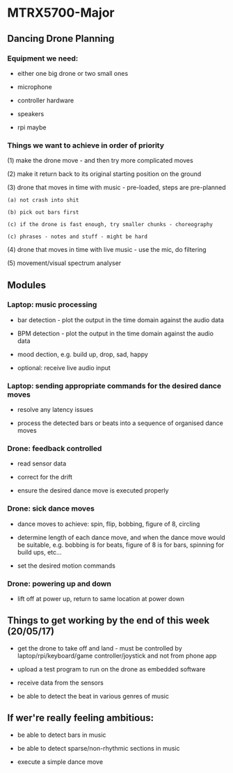 # MTRX5700-Major

## Dancing Drone Planning

### Equipment we need:

- either one big drone or two small ones

- microphone

- controller hardware

- speakers

- rpi maybe

### Things we want to achieve in order of priority

(1) make the drone move - and then try more complicated moves

(2) make it return back to its original starting position on the ground

(3) drone that moves in time with music - pre-loaded, steps are pre-planned

    (a) not crash into shit

    (b) pick out bars first

    (c) if the drone is fast enough, try smaller chunks - choreography

    (c) phrases - notes and stuff - might be hard

(4) drone that moves in time with live music - use the mic, do filtering

(5) movement/visual spectrum analyser


## Modules

### Laptop: music processing

- bar detection - plot the output in the time domain against the audio data

- BPM detection - plot the output in the time domain against the audio data

- mood dection, e.g. build up, drop, sad, happy

- optional: receive live audio input

### Laptop: sending appropriate commands for the desired dance moves

- resolve any latency issues

- process the detected bars or beats into a sequence of organised dance moves

### Drone: feedback controlled

- read sensor data

- correct for the drift

- ensure the desired dance move is executed properly

### Drone: sick dance moves

- dance moves to achieve: spin, flip, bobbing, figure of 8, circling

- determine length of each dance move, and when the dance move would be suitable, e.g. bobbing is for beats, figure of 8 is for bars, spinning for build ups, etc...

- set the desired motion commands

### Drone: powering up and down

- lift off at power up, return to same location at power down

## Things to get working by the end of this week (20/05/17)

- get the drone to take off and land - must be controlled by laptop/rpi/keyboard/game controller/joystick and not from phone app

- upload a test program to run on the drone as embedded software

- receive data from the sensors

- be able to detect the beat in various genres of music

## If wer're really feeling ambitious:

- be able to detect bars in music

- be able to detect sparse/non-rhythmic sections in music

- execute a simple dance move
